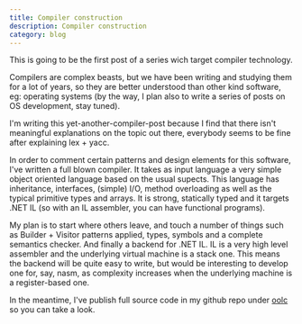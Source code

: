 ```yaml
---
title: Compiler construction
description: Compiler construction
category: blog
---
```


This is going to be the first post of a series wich target compiler technology.

Compilers are complex beasts, but we have been writing and studying them for a lot of years, so they are better understood than other kind software, eg: operating systems 
(by the way, I plan also to write a series of posts on OS development, stay tuned).

I'm writing this yet-another-compiler-post because I find that there isn't meaningful explanations on the topic out there, everybody seems to be fine
after explaining lex + yacc.

In order to comment certain patterns and design elements for this software, I've written a full blown compiler.
It takes as input language a very simple object oriented language based on the usual supects.
This language has inheritance, interfaces, (simple) I/O, method overloading as well as the typical primitive types and arrays.
It is strong, statically typed and it targets .NET IL (so with an IL assembler, you can have functional programs).

My plan is to start where others leave, and touch a number of things such as Builder + Visitor patterns applied, types, symbols and 
a complete semantics checker. And finally a backend for .NET IL. IL is a very high level assembler and the underlying virtual machine is a stack one.
This means the backend will be quite easy to write, but would be interesting to develop one for, say, nasm, as complexity increases when the underlying
 machine is a register-based one.

In the meantime, I've publish full source code in my github repo under [oolc](https://github.com/yandroskaos/oolc) so you can take a look.


